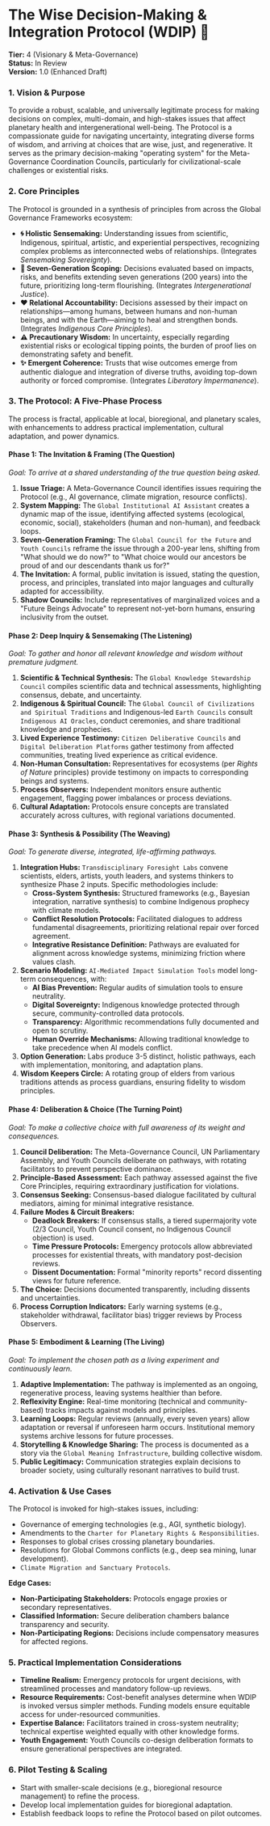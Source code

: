 # The Wise Decision-Making & Integration Protocol (WDIP) 🧭

**Tier:** 4 (Visionary & Meta-Governance)  
**Status:** In Review  
**Version:** 1.0 (Enhanced Draft)

### **1. Vision & Purpose**

To provide a robust, scalable, and universally legitimate process for making decisions on complex, multi-domain, and high-stakes issues that affect planetary health and intergenerational well-being. The Protocol is a compassionate guide for navigating uncertainty, integrating diverse forms of wisdom, and arriving at choices that are wise, just, and regenerative. It serves as the primary decision-making "operating system" for the Meta-Governance Coordination Councils, particularly for civilizational-scale challenges or existential risks.

### **2. Core Principles**

The Protocol is grounded in a synthesis of principles from across the Global Governance Frameworks ecosystem:

* **🌀 Holistic Sensemaking:** Understanding issues from scientific, Indigenous, spiritual, artistic, and experiential perspectives, recognizing complex problems as interconnected webs of relationships. (Integrates *Sensemaking Sovereignty*).  
* **🌳 Seven-Generation Scoping:** Decisions evaluated based on impacts, risks, and benefits extending seven generations (200 years) into the future, prioritizing long-term flourishing. (Integrates *Intergenerational Justice*).  
* **❤️ Relational Accountability:** Decisions assessed by their impact on relationships—among humans, between humans and non-human beings, and with the Earth—aiming to heal and strengthen bonds. (Integrates *Indigenous Core Principles*).  
* **⚠️ Precautionary Wisdom:** In uncertainty, especially regarding existential risks or ecological tipping points, the burden of proof lies on demonstrating safety and benefit.  
* **✨ Emergent Coherence:** Trusts that wise outcomes emerge from authentic dialogue and integration of diverse truths, avoiding top-down authority or forced compromise. (Integrates *Liberatory Impermanence*).  

### **3. The Protocol: A Five-Phase Process**

The process is fractal, applicable at local, bioregional, and planetary scales, with enhancements to address practical implementation, cultural adaptation, and power dynamics.

#### **Phase 1: The Invitation & Framing (The Question)**

*Goal: To arrive at a shared understanding of the *true* question being asked.*

1. **Issue Triage:** A Meta-Governance Council identifies issues requiring the Protocol (e.g., AI governance, climate migration, resource conflicts).  
2. **System Mapping:** The `Global Institutional AI Assistant` creates a dynamic map of the issue, identifying affected systems (ecological, economic, social), stakeholders (human and non-human), and feedback loops.  
3. **Seven-Generation Framing:** The `Global Council for the Future` and `Youth Councils` reframe the issue through a 200-year lens, shifting from "What should we do now?" to "What choice would our ancestors be proud of and our descendants thank us for?"  
4. **The Invitation:** A formal, public invitation is issued, stating the question, process, and principles, translated into major languages and culturally adapted for accessibility.  
5. **Shadow Councils:** Include representatives of marginalized voices and a "Future Beings Advocate" to represent not-yet-born humans, ensuring inclusivity from the outset.  

#### **Phase 2: Deep Inquiry & Sensemaking (The Listening)**

*Goal: To gather and honor all relevant knowledge and wisdom without premature judgment.*

1. **Scientific & Technical Synthesis:** The `Global Knowledge Stewardship Council` compiles scientific data and technical assessments, highlighting consensus, debate, and uncertainty.  
2. **Indigenous & Spiritual Council:** The `Global Council of Civilizations and Spiritual Traditions` and Indigenous-led `Earth Councils` consult `Indigenous AI Oracles`, conduct ceremonies, and share traditional knowledge and prophecies.  
3. **Lived Experience Testimony:** `Citizen Deliberative Councils` and `Digital Deliberation Platforms` gather testimony from affected communities, treating lived experience as critical evidence.  
4. **Non-Human Consultation:** Representatives for ecosystems (per *Rights of Nature* principles) provide testimony on impacts to corresponding beings and systems.  
5. **Process Observers:** Independent monitors ensure authentic engagement, flagging power imbalances or process deviations.  
6. **Cultural Adaptation:** Protocols ensure concepts are translated accurately across cultures, with regional variations documented.  

#### **Phase 3: Synthesis & Possibility (The Weaving)**

*Goal: To generate diverse, integrated, life-affirming pathways.*

1. **Integration Hubs:** `Transdisciplinary Foresight Labs` convene scientists, elders, artists, youth leaders, and systems thinkers to synthesize Phase 2 inputs. Specific methodologies include:  
   - **Cross-System Synthesis:** Structured frameworks (e.g., Bayesian integration, narrative synthesis) to combine Indigenous prophecy with climate models.  
   - **Conflict Resolution Protocols:** Facilitated dialogues to address fundamental disagreements, prioritizing relational repair over forced agreement.  
   - **Integrative Resistance Definition:** Pathways are evaluated for alignment across knowledge systems, minimizing friction where values clash.  
2. **Scenario Modeling:** `AI-Mediated Impact Simulation Tools` model long-term consequences, with:  
   - **AI Bias Prevention:** Regular audits of simulation tools to ensure neutrality.  
   - **Digital Sovereignty:** Indigenous knowledge protected through secure, community-controlled data protocols.  
   - **Transparency:** Algorithmic recommendations fully documented and open to scrutiny.  
   - **Human Override Mechanisms:** Allowing traditional knowledge to take precedence when AI models conflict.  
3. **Option Generation:** Labs produce 3-5 distinct, holistic pathways, each with implementation, monitoring, and adaptation plans.  
4. **Wisdom Keepers Circle:** A rotating group of elders from various traditions attends as process guardians, ensuring fidelity to wisdom principles.  

#### **Phase 4: Deliberation & Choice (The Turning Point)**

*Goal: To make a collective choice with full awareness of its weight and consequences.*

1. **Council Deliberation:** The Meta-Governance Council, UN Parliamentary Assembly, and Youth Councils deliberate on pathways, with rotating facilitators to prevent perspective dominance.  
2. **Principle-Based Assessment:** Each pathway assessed against the five Core Principles, requiring extraordinary justification for violations.  
3. **Consensus Seeking:** Consensus-based dialogue facilitated by cultural mediators, aiming for minimal integrative resistance.  
4. **Failure Modes & Circuit Breakers:**  
   - **Deadlock Breakers:** If consensus stalls, a tiered supermajority vote (2/3 Council, Youth Council consent, no Indigenous Council objection) is used.  
   - **Time Pressure Protocols:** Emergency protocols allow abbreviated processes for existential threats, with mandatory post-decision reviews.  
   - **Dissent Documentation:** Formal "minority reports" record dissenting views for future reference.  
5. **The Choice:** Decisions documented transparently, including dissents and uncertainties.  
6. **Process Corruption Indicators:** Early warning systems (e.g., stakeholder withdrawal, facilitator bias) trigger reviews by Process Observers.  

#### **Phase 5: Embodiment & Learning (The Living)**

*Goal: To implement the chosen path as a living experiment and continuously learn.*

1. **Adaptive Implementation:** The pathway is implemented as an ongoing, regenerative process, leaving systems healthier than before.  
2. **Reflexivity Engine:** Real-time monitoring (technical and community-based) tracks impacts against models and principles.  
3. **Learning Loops:** Regular reviews (annually, every seven years) allow adaptation or reversal if unforeseen harm occurs. Institutional memory systems archive lessons for future processes.  
4. **Storytelling & Knowledge Sharing:** The process is documented as a story via the `Global Meaning Infrastructure`, building collective wisdom.  
5. **Public Legitimacy:** Communication strategies explain decisions to broader society, using culturally resonant narratives to build trust.  

### **4. Activation & Use Cases**

The Protocol is invoked for high-stakes issues, including:  
* Governance of emerging technologies (e.g., AGI, synthetic biology).  
* Amendments to the `Charter for Planetary Rights & Responsibilities`.  
* Responses to global crises crossing planetary boundaries.  
* Resolutions for Global Commons conflicts (e.g., deep sea mining, lunar development).  
* `Climate Migration and Sanctuary Protocols`.  

**Edge Cases:**  
* **Non-Participating Stakeholders:** Protocols engage proxies or secondary representatives.  
* **Classified Information:** Secure deliberation chambers balance transparency and security.  
* **Non-Participating Regions:** Decisions include compensatory measures for affected regions.  

### **5. Practical Implementation Considerations**

* **Timeline Realism:** Emergency protocols for urgent decisions, with streamlined processes and mandatory follow-up reviews.  
* **Resource Requirements:** Cost-benefit analyses determine when WDIP is invoked versus simpler methods. Funding models ensure equitable access for under-resourced communities.  
* **Expertise Balance:** Facilitators trained in cross-system neutrality; technical expertise weighted equally with other knowledge forms.  
* **Youth Engagement:** Youth Councils co-design deliberation formats to ensure generational perspectives are integrated.  

### **6. Pilot Testing & Scaling**

* Start with smaller-scale decisions (e.g., bioregional resource management) to refine the process.  
* Develop local implementation guides for bioregional adaptation.  
* Establish feedback loops to refine the Protocol based on pilot outcomes.